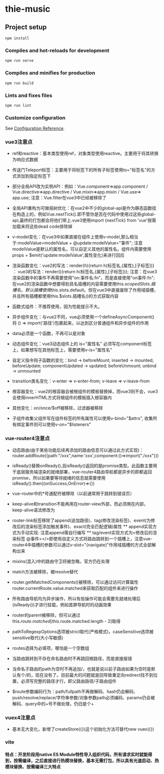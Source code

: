 # thie-music

## Project setup
```
npm install
```

### Compiles and hot-reloads for development
```
npm run serve
```

### Compiles and minifies for production
```
npm run build
```

### Lints and fixes files
```
npm run lint
```

### Customize configuration
See [Configuration Reference](https://cli.vuejs.org/config/).

### vue3注意点
* ref和reactive：基本类型使用ref，对象类型使用reactive。主要用于将其转换为响应式数据

* 传送门Teleport标签：主要用于将<Teleport>标签下的所有子标签使用to="标签名"的方式添加到指定标签下

* 部分全局API改为实例API：例如：Vue.component=>app.component / Vue.directive=>app.directive / Vue.mixin=>app.mixin / Vue.use=> app.use; 注意：Vue.filter在vue3中已经被移除了

* 全局API重构为可做摇树优化：在vue2中不少的global-api是作为静态函数挂在构造上的，例如Vue.nextTick().即不管你是否在代码中使用过这些global-api,最终的打包都会将他们带上.vue3使用import {nextTick} from 'vue'按需加载来将这些dead code排除掉

* v-model变化：在vue3中如果直接在组件上使用v-model,那么相当于:modelValue=modelValue + @update:modelValue="事件"; 注意modelValue是默认的属性名，可以自定义其他的属性名。组件内需要使用props + $emit('update:modelValue',属性变化)来进行回应

* 渲染函数变化：vue2的写法：render(h){return h(标签名,{属性},[子标签])} ： vue3的写法：render(){return h(标签名,{属性},[子标签])}; 注意：在vue3渲染函数中的事件不再需要使用"on:事件名:fn"，而是直接使用"on事件:fn"; 在vue2的渲染函数中想要得到具名插槽的内容需要使用this.$scopedSlots.插槽名，默认插槽使用this.$slots.default。但在vue3中直接废除了作用域插槽，并且所有插槽都使用this.$slots.插槽名()的方式获取内容

* 函数式组件：不推荐使用，因为性能提示不大。 

* 异步组件变化：与vue2不同，vue必须使用一个defineAsyncComponent() 将 () => import('路径')包裹起来，以达到区分普通组件和异步组件的作用

* data必须是一个函数，不再可以是对象

* 动态组件变化：vue3动态组件上的 is="属性名" 必须写在component标签上，如果想写在其他标签上，需要使用v-is="属性名"

* 自定义指令钩子函数的变化：bind -> beforeMount; inserted -> mounted; beforeUpdate; componentUpdated -> updated; beforeUnmount; unbind -> unmounted

* transition类名变化：v-enter => v-enter-from; v-leave => v-leave-from

* 根容器变化：vue2的根容器会被根组件的模板替换掉，而vue3则不会，vue3会使用innerHTML方式将根组件的模板插入根容器内

* 其他变化：$on/$once/$off被移除，过滤器被移除

* 子组件收集父组件写在组件标签的所有属性可以使用v-bind="$attrs", 收集所有绑定事件则可以使用v-on="$listeners"


### vue-router4注意点

* 动态路由(由于某些功能后续再添加的路由信息可以通过此方式实现)：router.addRoute({path:"/xxx",name:'xxx',component:()=>import("./xxx")})

* isReady()替换onReady(),且isReady()返回的是promise类型。此函数主要用于底层服务端渲染的就绪部署，vue-router4路由导航都是异步的即都返回promise，所以如果要等待就绪的信息就需要使用isReady().then((onSuccess,OnError)=>{})

* vue-router中的*号通配符被移除（以前通常用于跳转到错误页）

* keep-alive和transition不能再用在router-view外部，而必须用在内部，keep-alive语法修改为<router-view v-slot="{Component}"><keep-alive><component :is="Component"/></keep-alive>

* router-link标签移除了append(追加路径)、tag(修改渲染标签)、event(为修改后的渲染标签添加触发事件)、exact(完全匹配逻辑)属性
** append实现方式为手动实现:<router-link :to="append($route.path, '要跳转的路由url')"></router-link> 注意append需自行编写
** tag/event实现方式为<router-link to="/xx" custom v-slot="{navigate}"><修改后的渲染标签 @事件></></router-link>即使用自定义方式将路由跳转到一个插槽上，注意vue-router4中插槽的参数可以通过v-slot="{navigate}"作用域插槽的方式全部解构出来

* mixins(混入)中的路由守卫将被忽略，官方仍在处理

* match方法被移除，被resolve替代

* router.getMatchedComponents()被移除，可以通过访问计算属性router.currentRoute.value.matched来获取匹配的组件来进行操作

* 所有路由导航均为异步操作，所以有些操作可能会需要先就绪处理后(isReady())才进行挂载，例如首屏导航时的动画效果

* router的parent被移除，但可以通过this.$route.matched[this.$route.matched.length - 2]取得

* pathToRegexpOptions选项被strict取代(严格模式)，caseSensitive选项被sensitive取代(大小写敏感)

* routes选择为必填项，哪怕是一个空数组

* 当路由跳转到不存在命名路由时不再跳回根路径，而是直接报错

* 当命名子路由的path为空时不再追加/，也就是说以前子路由如果为空时是默认有个/的，现在没有了。目前最大的问题就是回导致重定向redirect找不到位置，必须写完整的路径才行，即父路由路径/子路由组件

* $route参数编码行为：path/fullpath不再做解码、hash仍会解码、push/resolve/replace/字符串参数/对象参数path必须编码、params仍会被解码、query中的+号不做处理，仍旧是个+

### vuex4注意点

* 基本无大变化，新增了createStore({})这个初始化方法可替代new vuex({})

### vite
#### 特点：开发阶段用native ES Module特性导入组织代码，所有请求实时就能得到，按需编译，之后直接进行热模块替换，基本无需打包，所以具有光速启动、热模块替换、按需编译三大特点
